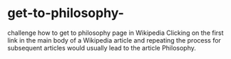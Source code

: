 # get-to-philosophy-
challenge how to get to philosophy  page in Wikipedia Clicking on the first link in the main body of a Wikipedia article and repeating the process for subsequent articles would usually lead to the article Philosophy. 
